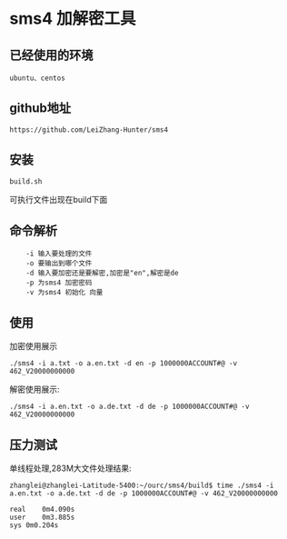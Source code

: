 # sms4 加解密工具

## 已经使用的环境

```
ubuntu、centos
```

## github地址

```
https://github.com/LeiZhang-Hunter/sms4
```

## 安装

```
build.sh
```

可执行文件出现在build下面

## 命令解析

```
    -i 输入要处理的文件
    -o 要输出到哪个文件
    -d 输入要加密还是要解密,加密是"en",解密是de
    -p 为sms4 加密密码
    -v 为sms4 初始化 向量
```

## 使用 

加密使用展示

```
./sms4 -i a.txt -o a.en.txt -d en -p 1000000ACCOUNT#@ -v 462_V20000000000
```

解密使用展示:

```
./sms4 -i a.en.txt -o a.de.txt -d de -p 1000000ACCOUNT#@ -v 462_V20000000000
```

## 压力测试

单线程处理,283M大文件处理结果:

```
zhanglei@zhanglei-Latitude-5400:~/ourc/sms4/build$ time ./sms4 -i a.en.txt -o a.de.txt -d de -p 1000000ACCOUNT#@ -v 462_V20000000000

real	0m4.090s
user	0m3.885s
sys	0m0.204s

```